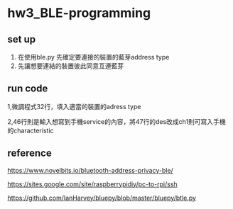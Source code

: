 # hw3_BLE-programming




## set up
1. 在使用ble.py 先確定要連接的裝置的藍芽address type
2.  先讓想要連結的裝置彼此同意互連藍芽




## run code

1,微調程式32行，填入適當的裝置的adress type

2,46行則是輸入想寫到手機service的內容，將47行的des改成ch1則可寫入手機的characteristic



## reference
  https://www.novelbits.io/bluetooth-address-privacy-ble/ 
  
  https://sites.google.com/site/raspberrypidiy/pc-to-rpi/ssh 
  
  https://github.com/IanHarvey/bluepy/blob/master/bluepy/btle.py
